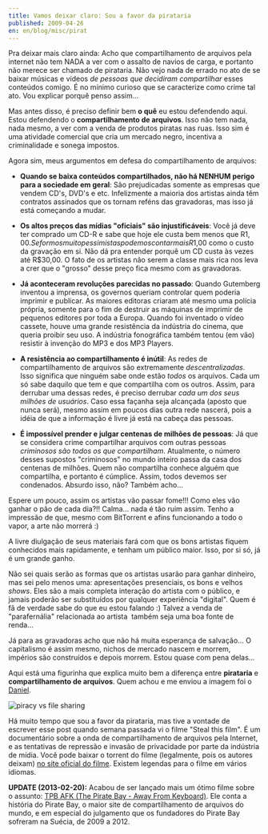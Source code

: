 ```yaml
---
title: Vamos deixar claro: Sou a favor da pirataria
published: 2009-04-26
en: en/blog/misc/pirat
---
```


Pra deixar mais claro ainda: Acho que compartilhamento de arquivos pela internet não tem NADA a ver com o assalto de navios de carga, e portanto não merece ser chamado de pirataria.
Não vejo nada de errado no ato de se baixar músicas e vídeos _de pessoas que decidiram compartilhar_ esses conteúdos comigo.
É no mínimo curioso que se caracterize como crime tal ato. Vou explicar porquê penso assim...

<!--more-->

Mas antes disso, é preciso definir bem **o quê** eu estou defendendo aqui.
Estou defendendo o **compartilhamento de arquivos**. Isso não tem nada, nada mesmo, a ver com a venda de produtos piratas nas ruas.
Isso sim é uma atividade comercial que cria um mercado negro, incentiva a criminalidade e sonega impostos.

Agora sim, meus argumentos em defesa do compartilhamento de arquivos:

  * **Quando se baixa conteúdos compartilhados, não há NENHUM perigo para a sociedade em geral**: São prejudicadas somente as empresas que vendem CD's, DVD's e etc. 
    Infelizmente a maioria dos artistas ainda têm contratos assinados que os tornam reféns das gravadoras, mas isso já está começando a mudar.

  * **Os altos preços das mídias "oficiais" são injustificáveis**: Você já deve ter comprado um CD-R e sabe que hoje ele custa bem menos que R$1,00.
    Se formos muito pessimistas podemos contar mais R$1,00 como o custo da gravação em si. Não dá pra entender porquê um CD custa às vezes até R$30,00.
    O fato de os artistas não serem a classe mais rica nos leva a crer que o "grosso" desse preço fica mesmo com as gravadoras.

  * **Já aconteceram revoluções parecidas no passado**: Quando Gutemberg inventou a imprensa, os governos queriam controlar quem poderia imprimir e publicar.
    As maiores editoras criaram até mesmo uma polícia própria, somente para o fim de destruir as máquinas de imprimir de pequenos editores por toda a Europa.
    Quando foi inventado o vídeo cassete, houve uma grande resistência da indústria do cinema, que queria proibir seu uso.
    A indústria fonográfica também tentou (em vão) resistir à invenção do MP3 e dos MP3 Players.

  * **A resistência ao compartilhamento é inútil**: As redes de compartilhamento de arquivos são extremamente _descentralizadas_.
    Isso significa que ninguém sabe onde estão _todos_ os arquivos. Cada um só sabe daquilo que tem e que compartilha com os outros.
    Assim, para derrubar uma dessas redes, é preciso derrubar _cada um dos seus milhões de usuários_. Caso essa façanha seja alcançada
    (aposto que nunca será), mesmo assim em poucos dias outra rede nascerá, pois a idéia de que a informação é livre já está na cabeça das pessoas.

  * **É impossível prender e julgar centenas de milhões de pessoas**: Já que se considera crime compartilhar arquivos com outras pessoas
    _criminosos são todos os que compartilham_. Atualmente, o número desses supostos "criminosos" no mundo inteiro passa da casa dos centenas de milhões.
    Quem não compartilha conhece alguém que compartilha, e portanto é cúmplice. Assim, todos devemos ser condenados. Absurdo isso, não? Também acho...

Espere um pouco, assim os artistas vão passar fome!!! Como eles vão ganhar o pão de cada dia?!! Calma... nada é tão ruim assim.
Tenho a impressão de que, mesmo com BitTorrent e afins funcionando a todo o vapor, a arte não morrerá :)

A livre diulgação de seus materiais fará com que os bons artistas fiquem conhecidos mais rapidamente, e tenham um público maior.
Isso, por si só, já é um grande ganho.

Não sei quais serão as formas que os artistas usarão para ganhar dinheiro, mas sei pelo menos uma: apresentações presenciais, os bons e velhos _shows_.
Eles são a mais completa interação do artista com o público, e jamais poderão ser substituídos por qualquer experiência "digital".
Quem é fã de verdade sabe do que eu estou falando :) Talvez a venda de "parafernália" relacionada ao artista  também seja uma boa fonte de renda...

Já para as gravadoras acho que não há muita esperança de salvação...
O capitalismo é assim mesmo, nichos de mercado nascem e morrem, impérios são construídos e depois morrem. Estou quase com pena delas...

Aqui está uma figurinha que explica muito bem a diferença entre **pirataria** e **compartilhamento de arquivos**.
Quem achou e me enviou a imagem foi o [Daniel][1].

![piracy vs file sharing](/files/imgs/2009-04_piracyjq1.png)

Há muito tempo que sou a favor da pirataria, mas tive a vontade de escrever esse post quando semana passada vi o filme "Steal this film".
É um documentário sobre a onda de compartilhamento de arquivos pela Internet, e as tentativas de repressão e invasão de privacidade por parte da indústria de mídia.
Você pode baixar o torrent do filme (legalmente, pois os autores deixam) [no site oficial do filme][2].
Existem legendas para o filme em vários idiomas.

**UPDATE (2013-02-20):** Acabou de ser lançado mais um ótimo filme sobre o assunto: [TPB AFK (The Pirate Bay - Away From Keyboard)][3].
Ele conta a história do Pirate Bay, o maior site de compartilhamento de arquivos do mundo, e em especial do julgamento que os fundadores do Pirate Bay sofreram na Suécia, de 2009 a 2012.

[1]: <http://danielrs.wordpress.com/>
[2]: <http://www.stealthisfilm.com/Part2/download.php 'Steal this film - downloads'>
[3]: <http://watch.tpbafk.tv/>
